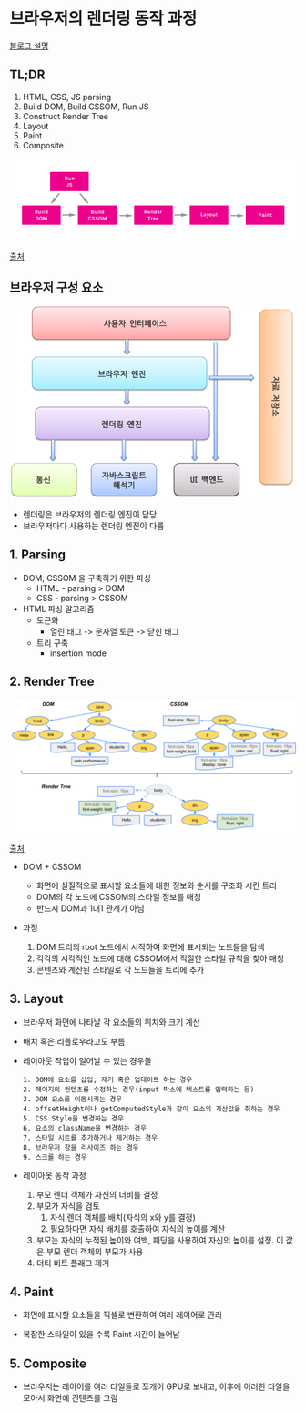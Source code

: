 # 브라우저의 렌더링 동작 과정

[블로그 설명](https://puongcheol.tistory.com/entry/CS-%EB%B8%8C%EB%9D%BC%EC%9A%B0%EC%A0%80%EA%B0%80-%ED%99%94%EB%A9%B4%EC%9D%84-%EB%A0%8C%EB%8D%94%EB%A7%81%ED%95%98%EB%8A%94-%EC%9B%90%EB%A6%AC)

## TL;DR

1. HTML, CSS, JS parsing
2. Build DOM, Build CSSOM, Run JS
3. Construct Render Tree
4. Layout
5. Paint
6. Composite

![img](README.assets/img-16653110097432.png)

[출처](ttps://bitsofco.de/understanding-the-critical-rendering-path/)



## 브라우저 구성 요소

![img](README.assets/img-16653116273461.png)

- 렌더링은 브라우저의 렌더링 엔진이 담당
- 브라우저마다 사용하는 렌더링 엔진이 다름

## 1. Parsing

- DOM, CSSOM 을 구축하기 위한 파싱
  - HTML - parsing > DOM
  - CSS - parsing > CSSOM
- HTML 파싱 알고리즘
  - 토큰화
    - 열린 태그 -> 문자열 토큰 -> 닫힌 태그 
  - 트리 구축
    - insertion mode



## 2. Render Tree

![img](README.assets/img.png)

[출처](https://web.dev/critical-rendering-path-render-tree-construction/)

- DOM + CSSOM
  - 화면에 실질적으로 표시할 요소들에 대한 정보와 순서를 구조화 시킨 트리
  - DOM의 각 노드에 CSSOM의 스타일 정보를 매칭
  - 반드시 DOM과 1대1 관계가 아님

- 과정
  1. DOM 트리의 root 노드에서 시작하여 화면에 표시되는 노드들을 탐색
  2. 각각의 시각적인 노드에 대해 CSSOM에서 적절한 스타일 규칙을 찾아 매칭
  3.  콘텐츠와 계산된 스타일로 각 노드들을 트리에 추가



## 3. Layout

- 브라우저 화면에 나타날 각 요소들의 위치와 크기 계산

- 배치 혹은 리플로우라고도 부름

- 레이아웃 작업이 일어날 수 있는 경우들

  ```
  1. DOM에 요소를 삽입, 제거 혹은 업데이트 하는 경우
  2. 페이지의 컨텐츠를 수정하는 경우(input 박스에 텍스트를 입력하는 등)
  3. DOM 요소를 이동시키는 경우
  4. offsetHeight이나 getComputedStyle과 같이 요소의 계산값을 취하는 경우
  5. CSS Style을 변경하는 경우
  6. 요소의 className을 변경하는 경우
  7. 스타일 시트를 추가하거나 제거하는 경우
  8. 브라우저 창을 리사이즈 하는 경우
  9. 스크롤 하는 경우
  ```

- 레이아옷 동작 과정
  1. 부모 렌더 객체가 자신의 너비를 결정
  2. 부모가 자식을 검토
     1. 자식 렌더 객체를 배치(자식의 x와 y를 결정)
     2. 필요하다면 자식 배치를 호출하여 자식의 높이를 계산
  3. 부모는 자식의 누적된 높이와 여백, 패딩을 사용하여 자신의 높이를 설정. 이 값은 부모 렌더 객체의 부모가 사용
  4. 더티 비트 플래그 제거



## 4. Paint

- 화면에 표시할 요소들을 픽셀로 변환하여 여러 레이어로 관리

- 복잡한 스타일이 있을 수록 Paint 시간이 늘어남



## 5. Composite

- 브라우저는 레이어를 여러 타일들로 쪼개어 GPU로 보내고, 이후에 이러한 타일을 모아서 화면에 컨텐츠를 그림

